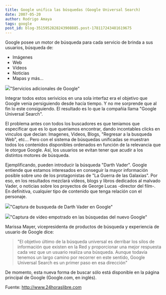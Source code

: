 ```yaml
---
title: Google unifica las búsquedas (Google Universal Search)
date: 2007-05-20
author: Rodrigo Amaya
tags: google
post_id: blog-3515952828243908885.post-178117243481619675
---
```


Google posee un motor de búsqueda para cada servicio de brinda a sus usuarios, búsqueda de:

- Imágenes
- Web
- Vídeos
- Noticias
- Mapas
y más...

[![](http://bp2.blogger.com/_ayvorITawE4/RlC3FKos2nI/AAAAAAAAAXE/10_q1EnYCOs/s400/ymas.jpg)](http://bp2.blogger.com/_ayvorITawE4/RlC3FKos2nI/AAAAAAAAAXE/10_q1EnYCOs/s1600-h/ymas.jpg)"Servicios adicionales de Google"

Integrar todos estos serivicios en una sola interfaz era el objetivo que Google venia persiguiendo desde hacía tiempo. Y no me sorprende que al fin lo este consiguiendo. El resultado es lo que la compañia llama "Google Universal Search".

El problema antes con todos los buscadores es que teniamos que especificar que es lo que queriamos encontrar, dando incontables clicks en vinculos que decian: Imagenes, Videos, Blogs, "Regresar a la busqueda Web", etc... Pero con el sistema de búsquedas unificadas se muestran todos los contenidos disponibles ordenados en función de la relevancia que le otorgue Google. Así, los usuarios se evitan tener que acudir a los distintos motores de búsqueda.

Ejemplificando, pueden introducir la búsqueda "Darth Vader". Google entiende que estamos interesados en conseguir la mayor información posible sobre uno de los protagonistas de "La Guerra de las Galaxias". Por eso, en los resultados mezclará vídeos, blogs y libros dedicados al malvado Vader, o noticias sobre los proyectos de George Lucas -director del film-. En definitiva, cualquier tipo de contenido que tenga relación con el personaje.

[![](http://bp3.blogger.com/_ayvorITawE4/RlC4maos2oI/AAAAAAAAAXM/xVoFPFYpGe8/s320/googledarthvader.jpg)](http://bp3.blogger.com/_ayvorITawE4/RlC4maos2oI/AAAAAAAAAXM/xVoFPFYpGe8/s1600-h/googledarthvader.jpg)"Captura de busqueda de Darth Vader en Google"

[![](http://bp1.blogger.com/_ayvorITawE4/RlC486os2pI/AAAAAAAAAXU/Y-jotxIadlI/s320/googledarthvaderexpanded.jpg)](http://bp1.blogger.com/_ayvorITawE4/RlC486os2pI/AAAAAAAAAXU/Y-jotxIadlI/s1600-h/googledarthvaderexpanded.jpg)"Captura de vídeo empotrado en las búsquedas del nuevo Google"

Marissa Mayer, vicepresidenta de productos de búsqueda y experiencia de usuario de Google dice:

> "El objetivo
> último de la búsqueda universal es derribar los silos de información que existen en la Red y
> proporcionar una mejor respuesta cada vez que un usuario realiza una búsqueda. Aunque todavía
> tenemos un largo camino por recorrer en este sentido, Google Universal Search es un primer
> paso en esa dirección"

De momento, esta nueva forma de buscar sólo está disponible en la página principal de Google (Google.com, en inglés).

Fuente: http://www.24horaslibre.com
